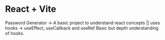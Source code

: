 # React + Vite

Password Generator  ->
A basic project to understand react concepts || 
uses hooks -> useEffect, useCallback and useRef
Basic but depth understanding of hooks.

